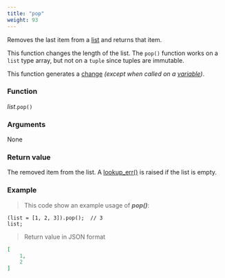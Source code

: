 ```yaml
---
title: "pop"
weight: 93
---
```


Removes the last item from a [list](../../list) and returns that item.

This function changes the length of the list. The `pop()` function works
on a `list` type array, but not on a `tuple` since tuples are immutable.

This function generates a [change](../../../overview/changes) *(except when called on a [variable](../../../overview/variable))*.

### Function

*list*.`pop()`

### Arguments

None

### Return value

The removed item from the list. A [lookup_err()](../../../errors/lookup_err) is raised if the list is empty.

### Example

> This code show an example usage of ***pop()***:

```thingsdb,json_response
(list = [1, 2, 3]).pop();  // 3
list;
```

> Return value in JSON format

```json
[
    1,
    2
]
```
